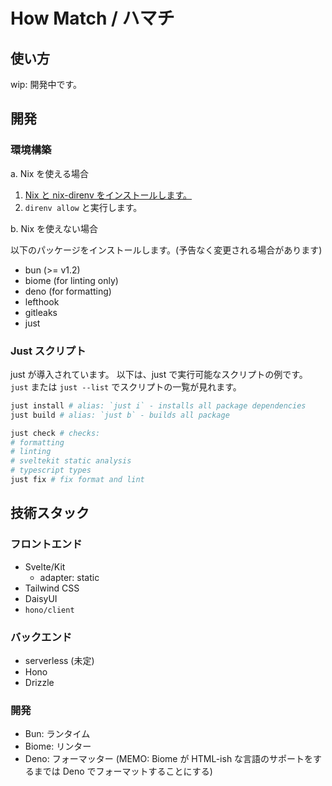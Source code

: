 # How Match / ハマチ

## 使い方

wip: 開発中です。

## 開発

### 環境構築

a. Nix を使える場合

1. [Nix と nix-direnv をインストールします。](./docs/install-nix.md)
2. `direnv allow` と実行します。

b. Nix を使えない場合

以下のパッケージをインストールします。(予告なく変更される場合があります)

- bun (>= v1.2)
- biome (for linting only)
- deno (for formatting)
- lefthook
- gitleaks
- just

### Just スクリプト

just が導入されています。 以下は、just で実行可能なスクリプトの例です。 `just` または `just --list`
でスクリプトの一覧が見れます。

```sh
just install # alias: `just i` - installs all package dependencies
just build # alias: `just b` - builds all package

just check # checks:
# formatting
# linting
# sveltekit static analysis
# typescript types
just fix # fix format and lint
```

## 技術スタック

### フロントエンド

- Svelte/Kit
  - adapter: static
- Tailwind CSS
- DaisyUI
- `hono/client`

### バックエンド

- serverless (未定)
- Hono
- Drizzle

### 開発

- Bun: ランタイム
- Biome: リンター
- Deno: フォーマッター (MEMO: Biome が HTML-ish な言語のサポートをするまでは Deno でフォーマットすることにする)
